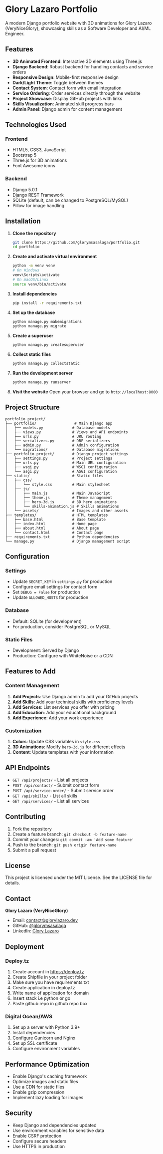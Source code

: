 # Glory Lazaro Portfolio

A modern Django portfolio website with 3D animations for Glory Lazaro (VeryNiceGlory), showcasing skills as a Software Developer and AI/ML Engineer.

## Features

- **3D Animated Frontend**: Interactive 3D elements using Three.js
- **Django Backend**: Robust backend for handling contacts and service orders
- **Responsive Design**: Mobile-first responsive design
- **Dark/Light Theme**: Toggle between themes
- **Contact System**: Contact form with email integration
- **Service Ordering**: Order services directly through the website
- **Project Showcase**: Display GitHub projects with links
- **Skills Visualization**: Animated skill progress bars
- **Admin Panel**: Django admin for content management

## Technologies Used

### Frontend
- HTML5, CSS3, JavaScript
- Bootstrap 5
- Three.js for 3D animations
- Font Awesome icons

### Backend
- Django 5.0.1
- Django REST Framework
- SQLite (default, can be changed to PostgreSQL/MySQL)
- Pillow for image handling

## Installation

1. **Clone the repository**
   ```bash
   git clone https://github.com/glorymsasalaga/portfolio.git
   cd portfolio
   ```

2. **Create and activate virtual environment**
   ```bash
   python -m venv venv
   # On Windows
   venv\Scripts\activate
   # On macOS/Linux
   source venv/bin/activate
   ```

3. **Install dependencies**
   ```bash
   pip install -r requirements.txt
   ```

4. **Set up the database**
   ```bash
   python manage.py makemigrations
   python manage.py migrate
   ```

5. **Create a superuser**
   ```bash
   python manage.py createsuperuser
   ```

6. **Collect static files**
   ```bash
   python manage.py collectstatic
   ```

7. **Run the development server**
   ```bash
   python manage.py runserver
   ```

8. **Visit the website**
   Open your browser and go to `http://localhost:8000`

## Project Structure

```
portfolio_project/
├── portfolio/                 # Main Django app
│   ├── models.py             # Database models
│   ├── views.py              # Views and API endpoints
│   ├── urls.py               # URL routing
│   ├── serializers.py        # DRF serializers
│   ├── admin.py              # Admin configuration
│   └── migrations/           # Database migrations
├── portfolio_project/        # Django project settings
│   ├── settings.py           # Project settings
│   ├── urls.py               # Main URL configuration
│   ├── wsgi.py               # WSGI configuration
│   └── asgi.py               # ASGI configuration
├── static/                   # Static files
│   ├── css/
│   │   └── style.css         # Main stylesheet
│   ├── js/
│   │   ├── main.js           # Main JavaScript
│   │   ├── theme.js          # Theme management
│   │   ├── hero-3d.js        # 3D hero animations
│   │   └── skills-animation.js # Skills animations
│   └── assets/               # Images and other assets
├── templates/                # HTML templates
│   ├── base.html             # Base template
│   ├── index.html            # Home page
│   ├── about.html            # About page
│   └── contact.html          # Contact page
├── requirements.txt          # Python dependencies
└── manage.py                 # Django management script
```

## Configuration

### Settings
- Update `SECRET_KEY` in `settings.py` for production
- Configure email settings for contact form
- Set `DEBUG = False` for production
- Update `ALLOWED_HOSTS` for production

### Database
- Default: SQLite (for development)
- For production, consider PostgreSQL or MySQL

### Static Files
- Development: Served by Django
- Production: Configure with WhiteNoise or a CDN

## Features to Add

### Content Management
1. **Add Projects**: Use Django admin to add your GitHub projects
2. **Add Skills**: Add your technical skills with proficiency levels
3. **Add Services**: List services you offer with pricing
4. **Add Education**: Add your educational background
5. **Add Experience**: Add your work experience

### Customization
1. **Colors**: Update CSS variables in `style.css`
2. **3D Animations**: Modify `hero-3d.js` for different effects
3. **Content**: Update templates with your information

## API Endpoints

- `GET /api/projects/` - List all projects
- `POST /api/contact/` - Submit contact form
- `POST /api/service-order/` - Submit service order
- `GET /api/skills/` - List all skills
- `GET /api/services/` - List all services

## Contributing

1. Fork the repository
2. Create a feature branch: `git checkout -b feature-name`
3. Commit your changes: `git commit -am 'Add some feature'`
4. Push to the branch: `git push origin feature-name`
5. Submit a pull request

## License

This project is licensed under the MIT License. See the LICENSE file for details.

## Contact

**Glory Lazaro (VeryNiceGlory)**
- Email: contact@glorylazaro.dev
- GitHub: [@glorymsasalaga](https://github.com/glorymsasalaga)
- LinkedIn: [Glory Lazaro](https://linkedin.com/in/glorymsasalaga)

## Deployment

### Deploy.tz
1. Create account in https://deploy.tz
2. Create Shipfile in your project folder
3. Make sure you have requirements.txt
4. Create application in deploy.tz
5. Write name of application for domain
6. Insert stack i.e python or go
7. Paste github repo in github repo box

### Digital Ocean/AWS
1. Set up a server with Python 3.9+
2. Install dependencies
3. Configure Gunicorn and Nginx
4. Set up SSL certificate
5. Configure environment variables

## Performance Optimization

- Enable Django's caching framework
- Optimize images and static files
- Use a CDN for static files
- Enable gzip compression
- Implement lazy loading for images

## Security

- Keep Django and dependencies updated
- Use environment variables for sensitive data
- Enable CSRF protection
- Configure secure headers
- Use HTTPS in production
